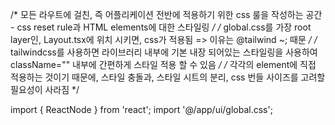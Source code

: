 /* 모든 라우트에 걸친, 즉 어플리케이션 전반에 적용하기 위한 css 룰을 작성하는 공간 - css reset rule과 HTML elements에 대한 스타일링 */
/* global.css를 가장 root layer인, Layout.tsx에 위치 시키면, css가 적용됨 => 이유는 @tailwind ~; 때문 */
/* tailwindcss를 사용하면 라이브러리 내부에 기본 내장 되어있는 스타일링을 사용하여 className="" 내부에 간편하게 스타일 적용 할 수 있음 */
/* 각각의 element에 직접 적용하는 것이기 때문에, 스타일 충돌과, 스타일 시트의 분리, css 번들 사이즈를 고려할 필요성이 사라짐 */


import { ReactNode } from 'react';
import '@/app/ui/global.css';
